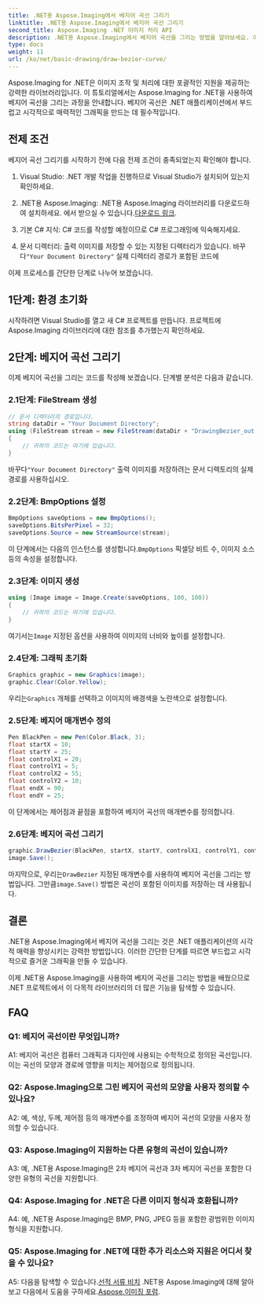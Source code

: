 ```yaml
---
title: .NET용 Aspose.Imaging에서 베지어 곡선 그리기
linktitle: .NET용 Aspose.Imaging에서 베지어 곡선 그리기
second_title: Aspose.Imaging .NET 이미지 처리 API
description: .NET용 Aspose.Imaging에서 베지어 곡선을 그리는 방법을 알아보세요. 이 단계별 가이드를 통해 .NET 그래픽을 향상하세요.
type: docs
weight: 11
url: /ko/net/basic-drawing/draw-bezier-curve/
---
```

Aspose.Imaging for .NET은 이미지 조작 및 처리에 대한 포괄적인 지원을 제공하는 강력한 라이브러리입니다. 이 튜토리얼에서는 Aspose.Imaging for .NET을 사용하여 베지어 곡선을 그리는 과정을 안내합니다. 베지어 곡선은 .NET 애플리케이션에서 부드럽고 시각적으로 매력적인 그래픽을 만드는 데 필수적입니다.

## 전제 조건

베지어 곡선 그리기를 시작하기 전에 다음 전제 조건이 충족되었는지 확인해야 합니다.

1. Visual Studio: .NET 개발 작업을 진행하므로 Visual Studio가 설치되어 있는지 확인하세요.

2.  .NET용 Aspose.Imaging: .NET용 Aspose.Imaging 라이브러리를 다운로드하여 설치하세요. 에서 받으실 수 있습니다.[다운로드 링크](https://releases.aspose.com/imaging/net/).

3. 기본 C# 지식: C# 코드를 작성할 예정이므로 C# 프로그래밍에 익숙해지세요.

4.  문서 디렉터리: 출력 이미지를 저장할 수 있는 지정된 디렉터리가 있습니다. 바꾸다`"Your Document Directory"` 실제 디렉터리 경로가 포함된 코드에

이제 프로세스를 간단한 단계로 나누어 보겠습니다.

## 1단계: 환경 초기화

시작하려면 Visual Studio를 열고 새 C# 프로젝트를 만듭니다. 프로젝트에 Aspose.Imaging 라이브러리에 대한 참조를 추가했는지 확인하세요.

## 2단계: 베지어 곡선 그리기

이제 베지어 곡선을 그리는 코드를 작성해 보겠습니다. 단계별 분석은 다음과 같습니다.

### 2.1단계: FileStream 생성

```csharp
// 문서 디렉터리의 경로입니다.
string dataDir = "Your Document Directory";
using (FileStream stream = new FileStream(dataDir + "DrawingBezier_out.bmp", FileMode.Create))
{
    // 귀하의 코드는 여기에 있습니다.
}
```

 바꾸다`"Your Document Directory"` 출력 이미지를 저장하려는 문서 디렉토리의 실제 경로를 사용하십시오.

### 2.2단계: BmpOptions 설정

```csharp
BmpOptions saveOptions = new BmpOptions();
saveOptions.BitsPerPixel = 32;
saveOptions.Source = new StreamSource(stream);
```

 이 단계에서는 다음의 인스턴스를 생성합니다.`BmpOptions` 픽셀당 비트 수, 이미지 소스 등의 속성을 설정합니다.

### 2.3단계: 이미지 생성

```csharp
using (Image image = Image.Create(saveOptions, 100, 100))
{
    // 귀하의 코드는 여기에 있습니다.
}
```

 여기서는`Image` 지정된 옵션을 사용하여 이미지의 너비와 높이를 설정합니다.

### 2.4단계: 그래픽 초기화

```csharp
Graphics graphic = new Graphics(image);
graphic.Clear(Color.Yellow);
```

 우리는`Graphics` 개체를 선택하고 이미지의 배경색을 노란색으로 설정합니다.

### 2.5단계: 베지어 매개변수 정의

```csharp
Pen BlackPen = new Pen(Color.Black, 3);
float startX = 10;
float startY = 25;
float controlX1 = 20;
float controlY1 = 5;
float controlX2 = 55;
float controlY2 = 10;
float endX = 90;
float endY = 25;
```

이 단계에서는 제어점과 끝점을 포함하여 베지어 곡선의 매개변수를 정의합니다.

### 2.6단계: 베지어 곡선 그리기

```csharp
graphic.DrawBezier(BlackPen, startX, startY, controlX1, controlY1, controlX2, controlY2, endX, endY);
image.Save();
```

 마지막으로, 우리는`DrawBezier` 지정된 매개변수를 사용하여 베지어 곡선을 그리는 방법입니다. 그만큼`image.Save()` 방법은 곡선이 포함된 이미지를 저장하는 데 사용됩니다.

## 결론

.NET용 Aspose.Imaging에서 베지어 곡선을 그리는 것은 .NET 애플리케이션의 시각적 매력을 향상시키는 강력한 방법입니다. 이러한 간단한 단계를 따르면 부드럽고 시각적으로 즐거운 그래픽을 만들 수 있습니다.

이제 .NET용 Aspose.Imaging을 사용하여 베지어 곡선을 그리는 방법을 배웠으므로 .NET 프로젝트에서 이 다목적 라이브러리의 더 많은 기능을 탐색할 수 있습니다.

## FAQ

### Q1: 베지어 곡선이란 무엇입니까?

A1: 베지어 곡선은 컴퓨터 그래픽과 디자인에 사용되는 수학적으로 정의된 곡선입니다. 이는 곡선의 모양과 경로에 영향을 미치는 제어점으로 정의됩니다.

### Q2: Aspose.Imaging으로 그린 베지어 곡선의 모양을 사용자 정의할 수 있나요?

A2: 예, 색상, 두께, 제어점 등의 매개변수를 조정하여 베지어 곡선의 모양을 사용자 정의할 수 있습니다.

### Q3: Aspose.Imaging이 지원하는 다른 유형의 곡선이 있습니까?

A3: 예, .NET용 Aspose.Imaging은 2차 베지어 곡선과 3차 베지어 곡선을 포함한 다양한 유형의 곡선을 지원합니다.

### Q4: Aspose.Imaging for .NET은 다른 이미지 형식과 호환됩니까?

A4: 예, .NET용 Aspose.Imaging은 BMP, PNG, JPEG 등을 포함한 광범위한 이미지 형식을 지원합니다.

### Q5: Aspose.Imaging for .NET에 대한 추가 리소스와 지원은 어디서 찾을 수 있나요?

 A5: 다음을 탐색할 수 있습니다.[선적 서류 비치](https://reference.aspose.com/imaging/net/) .NET용 Aspose.Imaging에 대해 알아보고 다음에서 도움을 구하세요.[Aspose.이미징 포럼](https://forum.aspose.com/).